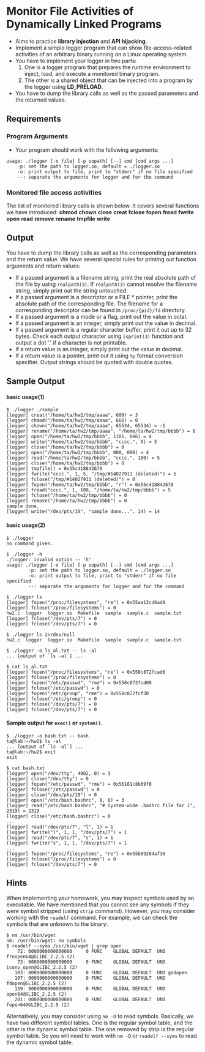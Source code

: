 # Monitor File Activities of Dynamically Linked Programs

- Aims to practice **library injection** and **API hijacking**. 
- Implement a simple logger program that can show file-access-related activities of an arbitrary binary running on a Linux operating system. 
- You have to implement your logger in two parts:
  1. One is a logger program that prepares the runtime environment to inject, load, and execute a monitored binary program. 
  2. The other is a shared object that can be injected into a program by the logger using **LD_PRELOAD**. 
- You have to dump the library calls as well as the passed parameters and the returned values. 



## Requirements

### Program Arguments
- Your program should work with the following arguments:
```
usage: ./logger [-o file] [-p sopath] [--] cmd [cmd args ...]
    -p: set the path to logger.so, default = ./logger.so
    -o: print output to file, print to "stderr" if no file specified
    --: separate the arguments for logger and for the command
```



### Monitored file access activities

The list of monitored library calls is shown below. It covers several functions we have introduced:
 **chmod** **chown** **close** **creat** **fclose** **fopen** **fread** **fwrite** **open** **read** **remove** **rename** **tmpfile** **write**

## Output
You have to dump the library calls as well as the corresponding parameters and the return value. We have several special rules for printing out function arguments and return values:

- If a passed argument is a filename string, print the real absolute path of the file by using ```realpath(3)```. If ```realpath(3)``` cannot resolve the filename string, simply print out the string untouched.
- If a passed argument is a descriptor or a FILE * pointer, print the absolute path of the corresponding file. The filename for a corresponding descriptor can be found in ```/proc/{pid}/fd``` directory.
- If a passed argument is a mode or a flag, print out the value in octal.
- If a passed argument is an integer, simply print out the value in decimal.
- If a passed argument is a regular character buffer, print it out up to 32 bytes. Check each output character using ```isprint(3)``` function and output a dot '.' if a character is not printable.
- If a return value is an integer, simply print out the value in decimal.
- If a return value is a pointer, print out it using ```%p``` format conversion specifier.
Output strings should be quoted with double quotes.

## Sample Output

#### basic usage(1)
```
$ ./logger ./sample
[logger] creat("/home/ta/hw2/tmp/aaaa", 600) = 3
[logger] chmod("/home/ta/hw2/tmp/aaaa", 666) = 0
[logger] chown("/home/ta/hw2/tmp/aaaa", 65534, 65534) = -1
[logger] rename("/home/ta/hw2/tmp/aaaa", "/home/ta/hw2/tmp/bbbb") = 0
[logger] open("/home/ta/hw2/tmp/bbbb", 1101, 666) = 4
[logger] write("/home/ta/hw2/tmp/bbbb", "cccc.", 5) = 5
[logger] close("/home/ta/hw2/tmp/bbbb") = 0
[logger] open("/home/ta/hw2/tmp/bbbb", 000, 000) = 4
[logger] read("/home/ta/hw2/tmp/bbbb", "cccc.", 100) = 5
[logger] close("/home/ta/hw2/tmp/bbbb") = 0
[logger] tmpfile() = 0x55c418842670
[logger] fwrite("cccc.", 1, 5, "/tmp/#14027911 (deleted)") = 5
[logger] fclose("/tmp/#14027911 (deleted)") = 0
[logger] fopen("/home/ta/hw2/tmp/bbbb", "r") = 0x55c418842670
[logger] fread("cccc.", 1, 100, "/home/ta/hw2/tmp/bbbb") = 5
[logger] fclose("/home/ta/hw2/tmp/bbbb") = 0
[logger] remove("/home/ta/hw2/tmp/bbbb") = 0
sample done.
[logger] write("/dev/pts/19", "sample done...", 14) = 14
```

#### basic usage(2)
```
$ ./logger
no command given.

$ ./logger -h                
./logger: invalid option -- 'h'
usage: ./logger [-o file] [-p sopath] [--] cmd [cmd args ...]
        -p: set the path to logger.so, default = ./logger.so
        -o: print output to file, print to "stderr" if no file specified
        --: separate the arguments for logger and for the command

$ ./logger ls                
[logger] fopen("/proc/filesystems", "re") = 0x55aa12cd6ad0
[logger] fclose("/proc/filesystems") = 0
hw2.c  logger  logger.so  Makefile  sample  sample.c  sample.txt
[logger] fclose("/dev/pts/7") = 0
[logger] fclose("/dev/pts/7") = 0

$ ./logger ls 2>/dev/null 
hw2.c  logger  logger.so  Makefile  sample  sample.c  sample.txt

$ ./logger -o ls_al.txt -- ls -al
... [output of `ls -al`] ...

$ cat ls_al.txt       
[logger] fopen("/proc/filesystems", "re") = 0x558c872fcad0
[logger] fclose("/proc/filesystems") = 0
[logger] fopen("/etc/passwd", "rme") = 0x558c872fcd00
[logger] fclose("/etc/passwd") = 0
[logger] fopen("/etc/group", "rme") = 0x558c872fcf30
[logger] fclose("/etc/group") = 0
[logger] fclose("/dev/pts/7") = 0
[logger] fclose("/dev/pts/7") = 0
```
#### Sample output for ```exec()``` or ```system()```.

```
$ ./logger -o bash.txt -- bash
ta@lab:~/hw2$ ls -al
... [output of `ls -al`] ...
ta@lab:~/hw2$ exit
exit

$ cat bash.txt
[logger] open("/dev/tty", 4002, 0) = 3
[logger] close("/dev/tty") = 0
[logger] fopen("/etc/passwd", "rme") = 0x56161c8b69f0
[logger] fclose("/etc/passwd") = 0
[logger] close("/dev/pts/19") = 0
[logger] open("/etc/bash.bashrc", 0, 0) = 3
[logger] read("/etc/bash.bashrc", "# System-wide .bashrc file for i", 2319) = 2319
[logger] close("/etc/bash.bashrc") = 0
...
[logger] read("/dev/pts/7", "l", 1) = 1
[logger] fwrite("l", 1, 1, "/dev/pts/7") = 1
[logger] read("/dev/pts/7", "s", 1) = 1
[logger] fwrite("s", 1, 1, "/dev/pts/7") = 1
...
[logger] fopen("/proc/filesystems", "re") = 0x55b89284af30
[logger] fclose("/proc/filesystems") = 0
[logger] fclose("/dev/pts/7") = 0
```


## Hints
When implementing your homework, you may inspect symbols used by an executable. We have mentioned that you cannot see any symbols if they were symbol stripped (using ``strip`` command). However, you may consider working with the ``readelf`` command. For example, we can check the symbols that are unknown to the binary:
```
$ nm /usr/bin/wget
nm: /usr/bin/wget: no symbols
$ readelf --syms /usr/bin/wget | grep open
    72: 0000000000000000     0 FUNC    GLOBAL DEFAULT  UND freopen64@GLIBC_2.2.5 (2)
    73: 0000000000000000     0 FUNC    GLOBAL DEFAULT  UND iconv_open@GLIBC_2.2.5 (2)
   103: 0000000000000000     0 FUNC    GLOBAL DEFAULT  UND gzdopen
   107: 0000000000000000     0 FUNC    GLOBAL DEFAULT  UND fdopen@GLIBC_2.2.5 (2)
   119: 0000000000000000     0 FUNC    GLOBAL DEFAULT  UND open64@GLIBC_2.2.5 (2)
   201: 0000000000000000     0 FUNC    GLOBAL DEFAULT  UND fopen64@GLIBC_2.2.5 (2)
```
Alternatively, you may consider using ``nm -D`` to read symbols. Basically, we have two different symbol tables. One is the regular symbol table, and the other is the dynamic symbol table. The one removed by strip is the regular symbol table. So you will need to work with ``nm -D`` or ``readelf --syms`` to read the dynamic symbol table.
